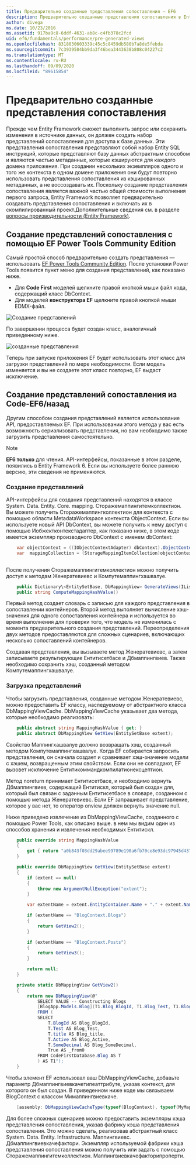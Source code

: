 ```yaml
---
title: Предварительно созданные представления сопоставления — EF6
description: Предварительно созданные представления сопоставления в Entity Framework 6
author: divega
ms.date: 10/23/2016
ms.assetid: 917ba9c8-6ddf-4631-ab8c-c4fb378c2fcd
uid: ef6/fundamentals/performance/pre-generated-views
ms.openlocfilehash: 8318030603339c45c5c8459db580b7a8de5febda
ms.sourcegitcommit: 7c3939504bb9da3f46bea3443638b808c04227c2
ms.translationtype: MT
ms.contentlocale: ru-RU
ms.lasthandoff: 09/09/2020
ms.locfileid: "89615854"
---
```

# <a name="pre-generated-mapping-views"></a>Предварительно созданные представления сопоставления
Прежде чем Entity Framework сможет выполнить запрос или сохранить изменения в источнике данных, он должен создать набор представлений сопоставления для доступа к базе данных. Эти представления сопоставления представляют собой набор Entity SQL инструкций, которые представляют базу данных абстрактным способом и являются частью метаданных, которые кэшируются для каждого домена приложения. При создании нескольких экземпляров одного и того же контекста в одном домене приложения они будут повторно использовать представления сопоставления из кэшированных метаданных, а не воссоздавать их. Поскольку создание представления сопоставления является важной частью общей стоимости выполнения первого запроса, Entity Framework позволяет предварительно создавать представления сопоставления и включать их в скомпилированный проект.Дополнительные сведения см. в разделе  [вопросы производительности (Entity Framework)](xref:ef6/fundamentals/performance/perf-whitepaper).

## <a name="generating-mapping-views-with-the-ef-power-tools-community-edition"></a>Создание представлений сопоставления с помощью EF Power Tools Community Edition

Самый простой способ предварительно создать представления — использовать [EF Power Tools Community Edition](https://marketplace.visualstudio.com/items?itemName=ErikEJ.EntityFramework6PowerToolsCommunityEdition). После установки Power Tools появится пункт меню для создания представлений, как показано ниже.

-   Для **Code First** моделей щелкните правой кнопкой мыши файл кода, содержащий класс DbContext.
-   Для моделей **конструктора EF** щелкните правой кнопкой мыши EDMX-файл.

![Создание представлений](~/ef6/media/generateviews.png)

По завершении процесса будет создан класс, аналогичный приведенному ниже.

![созданные представления](~/ef6/media/generatedviews.png)

Теперь при запуске приложения EF будет использовать этот класс для загрузки представлений по мере необходимости. Если модель изменяется и вы не создаете этот класс повторно, EF выдаст исключение.

## <a name="generating-mapping-views-from-code---ef6-onwards"></a>Создание представлений сопоставления из Code-EF6/назад

Другим способом создания представлений является использование API, предоставляемых EF. При использовании этого метода у вас есть возможность сериализовать представления, но вам необходимо также загрузить представления самостоятельно.

> [!NOTE]
> **EF6 только** для чтения. API-интерфейсы, показанные в этом разделе, появились в Entity Framework 6. Если вы используете более раннюю версию, эти сведения не применяются.

### <a name="generating-views"></a>Создание представлений

API-интерфейсы для создания представлений находятся в классе System. Data. Entity. Core. mapping. Сторажемаппингитемколлектион. Вы можете получить Сторажемаппингколлектион для контекста с помощью области MetadataWorkspace контекста ObjectContext. Если вы используете новый API DbContext, вы можете получить к нему доступ с помощью Иобжектконтекстадаптер, как показано ниже, в этом коде имеется экземпляр производного DbContext с именем dbContext:

``` csharp
    var objectContext = ((IObjectContextAdapter) dbContext).ObjectContext;
    var  mappingCollection = (StorageMappingItemCollection)objectContext.MetadataWorkspace
                                                                        .GetItemCollection(DataSpace.CSSpace);
```

После получения Сторажемаппингитемколлектион можно получить доступ к методам Женератевиевс и Компутемаппингхашвалуе.

``` csharp
    public Dictionary\<EntitySetBase, DbMappingView> GenerateViews(IList<EdmSchemaError> errors)
    public string ComputeMappingHashValue()
```

Первый метод создает словарь с записью для каждого представления в сопоставлении контейнеров. Второй метод выполняет вычисление хэш-значения для одного сопоставления контейнера и используется во время выполнения для проверки того, что модель не изменилась с момента предварительного создания представлений. Переопределения двух методов предоставляются для сложных сценариев, включающих несколько сопоставлений контейнеров.

Создавая представления, вы вызываете метод Женератевиевс, а затем записываете результирующие Ентитисетбасе и Дбмаппингвиев. Также необходимо сохранить хэш, созданный методом Компутемаппингхашвалуе.

### <a name="loading-views"></a>Загрузка представлений

Чтобы загрузить представления, созданные методом Женератевиевс, можно предоставить EF классу, наследуемому от абстрактного класса DbMappingViewCache. DbMappingViewCache указывает два метода, которые необходимо реализовать:

``` csharp
    public abstract string MappingHashValue { get; }
    public abstract DbMappingView GetView(EntitySetBase extent);
```

Свойство Маппингхашвалуе должно возвращать хэш, созданный методом Компутемаппингхашвалуе. Когда EF собирается запросить представления, он сначала создает и сравнивает хэш-значение модели с хэшем, возвращенным этим свойством. Если они не совпадают, EF вызовет исключение Ентитикоммандкомпилатионексцептион.

Метод noreturn принимает Ентитисетбасе, и необходимо вернуть Дбмаппингвиев, содержащий Ентитискл, который был создан для, который был связан с заданным Ентитисетбасе в словаре, созданном с помощью метода Женератевиевс. Если EF запрашивает представление, которое у вас нет, то оператор onview должен вернуть значение null.

Ниже приведено извлечение из DbMappingViewCache, созданного с помощью Power Tools, как описано выше. в нем мы видим один из способов хранения и извлечения необходимых Ентитискл.

``` csharp
    public override string MappingHashValue
    {
        get { return "a0b843f03dd29abee99789e190a6fb70ce8e93dc97945d437d9a58fb8e2afd2e"; }
    }

    public override DbMappingView GetView(EntitySetBase extent)
    {
        if (extent == null)
        {
            throw new ArgumentNullException("extent");
        }

        var extentName = extent.EntityContainer.Name + "." + extent.Name;

        if (extentName == "BlogContext.Blogs")
        {
            return GetView2();
        }

        if (extentName == "BlogContext.Posts")
        {
            return GetView3();
        }

        return null;
    }

    private static DbMappingView GetView2()
    {
        return new DbMappingView(@"
            SELECT VALUE -- Constructing Blogs
            [BlogApp.Models.Blog](T1.Blog_BlogId, T1.Blog_Test, T1.Blog_title, T1.Blog_Active, T1.Blog_SomeDecimal)
            FROM (
            SELECT
                T.BlogId AS Blog_BlogId,
                T.Test AS Blog_Test,
                T.title AS Blog_title,
                T.Active AS Blog_Active,
                T.SomeDecimal AS Blog_SomeDecimal,
                True AS _from0
            FROM CodeFirstDatabase.Blog AS T
            ) AS T1");
    }
```

Чтобы элемент EF использовал ваш DbMappingViewCache, добавьте параметр Дбмаппингвиевкачетипеаттрибуте, указав контекст, для которого он был создан. В приведенном ниже коде мы связываем BlogContext с классом Мимаппингвиевкаче.

``` csharp
    [assembly: DbMappingViewCacheType(typeof(BlogContext), typeof(MyMappingViewCache))]
```

Для более сложных сценариев можно предоставить экземпляры кэша представления сопоставления, указав фабрику кэша представления сопоставления. Это можно сделать, реализовав абстрактный класс System. Data. Entity. Infrastructure. Маппингвиевс. Дбмаппингвиевкачефактори. Экземпляр используемой фабрики кэша представления сопоставления можно получить или задать с помощью Сторажемаппингитемколлектион. Маппингвиевкачефакторипроперти.
